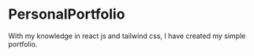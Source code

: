# PersonalPortfolio

With my knowledge in react js and tailwind css, I have created my simple portfolio.
